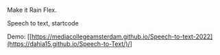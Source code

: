 Make it Rain Flex.

Speech to text, startcode

Demo: [[https://mediacollegeamsterdam.github.io/Speech-to-text-2022](https://dahia15.github.io/Speech-to-Text/)/]
